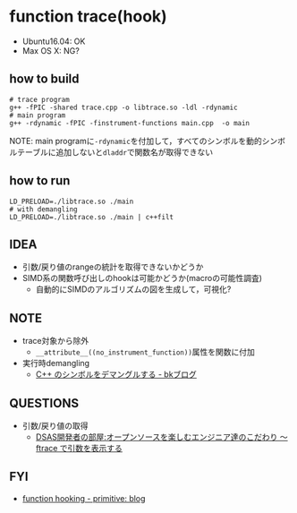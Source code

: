 # function trace(hook)

* Ubuntu16.04: OK
* Max OS X: NG?

## how to build
```
# trace program
g++ -fPIC -shared trace.cpp -o libtrace.so -ldl -rdynamic
# main program
g++ -rdynamic -fPIC -finstrument-functions main.cpp  -o main
```

NOTE: main programに`-rdynamic`を付加して，すべてのシンボルを動的シンボルテーブルに追加しないと`dladdr`で関数名が取得できない

## how to run
```
LD_PRELOAD=./libtrace.so ./main
# with demangling
LD_PRELOAD=./libtrace.so ./main | c++filt
```

## IDEA
* 引数/戻り値のrangeの統計を取得できないかどうか
* SIMD系の関数呼び出しのhookは可能かどうか(macroの可能性調査)
  * 自動的にSIMDのアルゴリズムの図を生成して，可視化?

## NOTE
* trace対象から除外
  * `__attribute__((no_instrument_function))`属性を関数に付加
* 実行時demangling
  * [C\+\+ のシンボルをデマングルする \- bkブログ]( http://0xcc.net/blog/archives/000095.html )

## QUESTIONS
* 引数/戻り値の取得
  * [DSAS開発者の部屋:オープンソースを楽しむエンジニア達のこだわり ～ ftrace で引数を表示する]( http://dsas.blog.klab.org/archives/51039557.html )

## FYI
* [function hooking \- primitive: blog]( http://i-saint.hatenablog.com/entry/2013/07/19/205539 )
